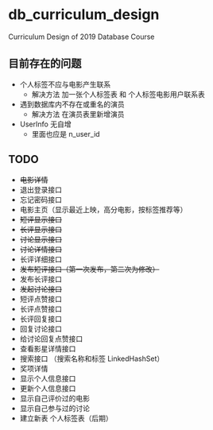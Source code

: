 # db_curriculum_design
 Curriculum Design of 2019 Database Course

## 目前存在的问题
- 个人标签不应与电影产生联系
    - 解决方法 加一张个人标签表 和 个人标签电影用户联系表
- 遇到数据库内不存在或重名的演员
    - 解决方法 在演员表里新增演员
- UserInfo 无自增
    - 里面也应是 n_user_id
    
## TODO
- ~~电影详情~~ 
- 退出登录接口
- 忘记密码接口
- 电影主页（显示最近上映，高分电影，按标签推荐等）
- ~~短评显示接口~~
- ~~长评显示接口~~
- ~~讨论显示接口~~
- ~~讨论详情接口~~ 
- 长评详细接口 
- ~~发布短评接口（第一次发布，第二次为修改）~~
- 发布长评接口
- ~~发起讨论接口~~ 
- 短评点赞接口  
- 长评点赞接口
- 长评回复接口
- 回复讨论接口
- 给讨论回复点赞接口
- 查看影星详情接口
- 搜索接口 （搜索名称和标签 LinkedHashSet）
- 奖项详情 
- 显示个人信息接口
- 更新个人信息接口
- 显示自己评价过的电影
- 显示自己参与过的讨论
- 建立新表 个人标签表（后期）
